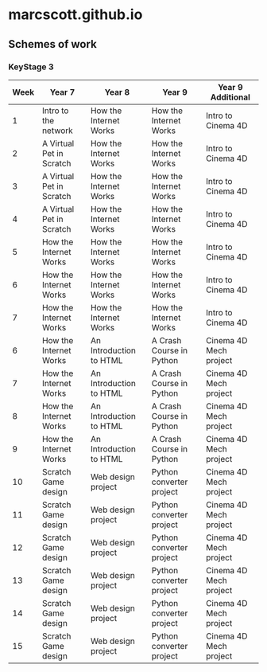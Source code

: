 marcscott.github.io
===================

## Schemes of work

### KeyStage 3

|Week|Year 7                  |Year 8                 |Year 9                  |Year 9 Additional     |
|----|------------------------|-----------------------|------------------------|----------------------|
|1   |Intro to the network    |How the Internet Works |How the Internet Works  |Intro to Cinema 4D    |
|2   |A Virtual Pet in Scratch|How the Internet Works |How the Internet Works  |Intro to Cinema 4D    |
|3   |A Virtual Pet in Scratch|How the Internet Works |How the Internet Works  |Intro to Cinema 4D    |
|4   |A Virtual Pet in Scratch|How the Internet Works |How the Internet Works  |Intro to Cinema 4D    |
|5   |How the Internet Works  |How the Internet Works |How the Internet Works  |Intro to Cinema 4D    |
|6   |How the Internet Works  |How the Internet Works |How the Internet Works  |Intro to Cinema 4D    |
|7   |How the Internet Works  |How the Internet Works |How the Internet Works  |Intro to Cinema 4D    |
|6   |How the Internet Works  |An Introduction to HTML|A Crash Course in Python|Cinema 4D Mech project|
|7   |How the Internet Works  |An Introduction to HTML|A Crash Course in Python|Cinema 4D Mech project|
|8   |How the Internet Works  |An Introduction to HTML|A Crash Course in Python|Cinema 4D Mech project|
|9   |How the Internet Works  |An Introduction to HTML|A Crash Course in Python|Cinema 4D Mech project|
|10  |Scratch Game design     |Web design project     |Python converter project|Cinema 4D Mech project|
|11  |Scratch Game design     |Web design project     |Python converter project|Cinema 4D Mech project|
|12  |Scratch Game design     |Web design project     |Python converter project|Cinema 4D Mech project|
|13  |Scratch Game design     |Web design project     |Python converter project|Cinema 4D Mech project|
|14  |Scratch Game design     |Web design project     |Python converter project|Cinema 4D Mech project|
|15  |Scratch Game design     |Web design project     |Python converter project|Cinema 4D Mech project|